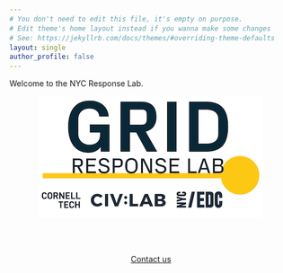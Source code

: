 ```yaml
---
# You don't need to edit this file, it's empty on purpose.
# Edit theme's home layout instead if you wanna make some changes
# See: https://jekyllrb.com/docs/themes/#overriding-theme-defaults
layout: single
author_profile: false
---
```


Welcome to the NYC Response Lab.

<center>
<img src="assets/images/Grid-Response-Logo.png">
</center>


<br/><br/>

<center>
<a href="mailto:nyc-response-lab@googlegroups.com" class="btn btn--success btn--primary btn--large">Contact us</a>
</center>
